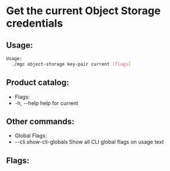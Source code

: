# Get the current Object Storage credentials

## Usage:
```bash
Usage:
  ./mgc object-storage key-pair current [flags]
```

## Product catalog:
- Flags:
- -h, --help   help for current

## Other commands:
- Global Flags:
- --cli.show-cli-globals   Show all CLI global flags on usage text

## Flags:
```bash

```

